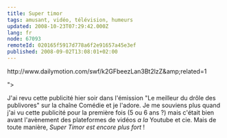 ```yaml
---
title: Super timor
tags: amusant, vidéo, télévision, humeurs
updated: 2008-10-23T07:29:42.000Z
lang: fr
node: 67093
remoteId: 020165f5917d778a6f2e91657a45e3ef
published: 2008-09-02T13:08:01+02:00
---
```


<div class="video">
	<object width="420" height="365" type="application/x-shockwave-flash" data="
http://www.dailymotion.com/swf/k2GFbeezLan3Bt2lzZ&amp;related=1

">
		<param name="movie" value="
http://www.dailymotion.com/swf/k2GFbeezLan3Bt2lzZ&amp;related=1

"></param>
		<param name="allowfullscreen" value="true"></param>
	</object>
</div>


J'ai revu cette publicité hier soir dans l'émission &quot;Le meilleur du drôle des publivores&quot; sur la chaîne Comédie et je l'adore. Je me souviens plus quand j'ai vu cette publicité pour la première fois (5 ou 6 ans ?) mais c'était bien avant l'avènement des plateformes de vidéos *a la* Youtube et cie. Mais de toute manière, *Super Timor est encore plus fort* !

